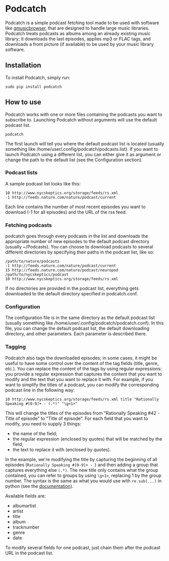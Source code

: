 # Podcatch
Podcatch is a simple podcast fetching tool made to be used with software like [gmusicbrowser](http://gmusicbrowser.org/), that are designed to handle large music libraries.
Podcatch treats podcasts as albums among an already existing music library; it downloads the last episodes, applies mp3 or FLAC tags, and downloads a front picture (if available) to be used by your music library software.

## Installation 
To install Podcatch, simply run:
```
sudo pip install podcatch
```

## How to use
Podcatch works with one or more files containing the podcasts you want to subscribe to.
Launching Podcatch without arguments will use the default podcast list.
```
podcatch
```
The first launch will tell you where the default podcast list is located (usually something like /home/user/.config/podcatch/podcasts.list).
If you want to launch Podcatch using a different list, you can either give it as argument or change the path to the default list (see the Configuration section).

### Podcast lists

A sample podcast list looks like this:
```
10 http://www.nycskeptics.org/storage/feeds/rs.xml
-1 http://feeds.nature.com/nature/podcast/current
```
Each line contains the number of most recent episodes you want to download (-1 for all episodes) and the URL of the rss feed.

### Fetching podcasts
podcatch goes through every podcasts in the list and downloads the appropriate number of new episodes to the default podcast directory (usually ~/Podcasts).
You can choose to download podcasts to several different directories by specifying their paths in the podcast list, like so:
```
/path/to/nature/podcasts
-1 http://feeds.nature.com/nature/podcast/current
15 http://feeds.nature.com/nature/podcast/neuropod
/path/to/nycskeptics/podcast
10 http://www.nycskeptics.org/storage/feeds/rs.xml
```
If no directories are provided in the podcast list, everything gets downloaded to the default directory specified in podcatch.conf.

### Configuration

The configuration file is in the same directory as the default podcast list (usually something like /home/user/.config/podcatch/podcatch.conf).
In this file, you can change the default podcast list, the default downloading directory, and other parameters. Each parameter is described there.

### Tagging
Podcatch also tags the downloaded episodes; in some cases, it might be useful to have some control over the content of the tag fields (title, genre, etc.).
You can replace the content of the tags by using regular expressions: you provide a regular expression that captures the content that you want to modify and the text that you want to replace it with.
For example, if you want to simplify the titles of a podcast, you can modify the corresponding podcast line in the following way:
```
10 http://www.nycskeptics.org/storage/feeds/rs.xml title "Rationally Speaking #[0-9]+ - (.*)" "\g<1>"
```
This will change the titles of the episodes from "Rationally Speaking #42 - Title of episode" to "Title of episode".
For each field that you want to modify, you need to supply 3 things: 
- the name of the field;
- the regular expression (enclosed by quotes) that will be matched by the field;
- the text to replace it with (enclosed by quotes).

In the example, we're modifying the title by capturing the beginning of all episodes (`Rationally Speaking #[0-9]+ - `) and then adding a group that captures everything else `(.*)`.
The new title only contains what the group contained, you can refer to groups by using `\g<1>`, replacing 1 by the group number.
The syntax is the same as what you would use with `re.sub(...)` in python (see the [documentation](https://docs.python.org/3.5/library/re.html#re.sub)).

Available fields are:
- albumartist
- artist
- title
- album
- tracknumber
- genre
- date

To modify several fields for one podcast, just chain them after the podcast URL in the podcast list.
